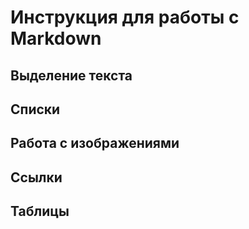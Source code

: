 # Инструкция для работы с Markdown

## Выделение текста

## Списки

## Работа с изображениями

## Ссылки

## Таблицы
